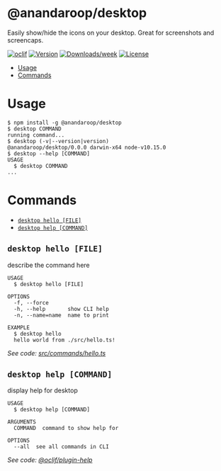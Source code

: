 @anandaroop/desktop
===================

Easily show/hide the icons on your desktop. Great for screenshots and screencaps.

[![oclif](https://img.shields.io/badge/cli-oclif-brightgreen.svg)](https://oclif.io)
[![Version](https://img.shields.io/npm/v/@anandaroop/desktop.svg)](https://npmjs.org/package/@anandaroop/desktop)
[![Downloads/week](https://img.shields.io/npm/dw/@anandaroop/desktop.svg)](https://npmjs.org/package/@anandaroop/desktop)
[![License](https://img.shields.io/npm/l/@anandaroop/desktop.svg)](https://github.com/anandaroop/desktop/blob/master/package.json)

<!-- toc -->
* [Usage](#usage)
* [Commands](#commands)
<!-- tocstop -->
# Usage
<!-- usage -->
```sh-session
$ npm install -g @anandaroop/desktop
$ desktop COMMAND
running command...
$ desktop (-v|--version|version)
@anandaroop/desktop/0.0.0 darwin-x64 node-v10.15.0
$ desktop --help [COMMAND]
USAGE
  $ desktop COMMAND
...
```
<!-- usagestop -->
# Commands
<!-- commands -->
* [`desktop hello [FILE]`](#desktop-hello-file)
* [`desktop help [COMMAND]`](#desktop-help-command)

## `desktop hello [FILE]`

describe the command here

```
USAGE
  $ desktop hello [FILE]

OPTIONS
  -f, --force
  -h, --help       show CLI help
  -n, --name=name  name to print

EXAMPLE
  $ desktop hello
  hello world from ./src/hello.ts!
```

_See code: [src/commands/hello.ts](https://github.com/anandaroop/desktop/blob/v0.0.0/src/commands/hello.ts)_

## `desktop help [COMMAND]`

display help for desktop

```
USAGE
  $ desktop help [COMMAND]

ARGUMENTS
  COMMAND  command to show help for

OPTIONS
  --all  see all commands in CLI
```

_See code: [@oclif/plugin-help](https://github.com/oclif/plugin-help/blob/v2.2.0/src/commands/help.ts)_
<!-- commandsstop -->
